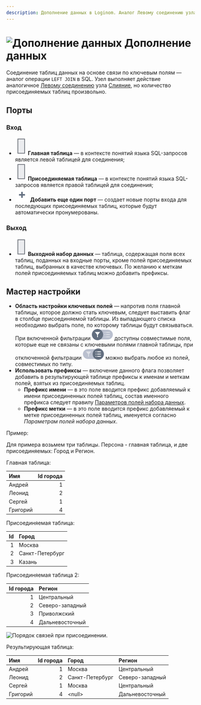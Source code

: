 ```yaml
---
description: Дополнение данных в Loginom. Аналог Левому соединению узла Слияние, аналог операции LEFT JOIN в SQL.
---
```


# ![Дополнение данных](./../../images/icons/components/enrich-data_default.svg) Дополнение данных

Соединение таблиц данных на основе связи по ключевым полям — аналог операции `LEFT JOIN` в SQL. Узел выполняет действие аналогичное [Левому соединению](./join/left.md) узла [Слияние](./join/README.md), но количество присоединяемых таблиц произвольно.

## Порты

### Вход

* ![Главная таблица](./../../images/icons/app/node/ports/inputs/table_inactive.svg) **Главная таблица** — в контексте понятий языка SQL-запросов является левой таблицей для соединения;
* ![Присоединяемая таблица](./../../images/icons/app/node/ports/inputs/table_inactive.svg) **Присоединяемая таблица** — в контексте понятий языка SQL-запросов является правой таблицей для соединения;
* ![Добавить порт](./../../images/icons/common/toolbar-controls/plus-native_default.svg) **Добавить еще один порт** — создает новые порты входа для последующих присоединяемых таблиц, которые будут автоматически пронумерованы.

### Выход

* ![Выходной набор данных](./../../images/icons/app/node/ports/inputs/table_inactive.svg) **Выходной набор данных** — таблица, содержащая поля всех таблиц, поданных на входные порты, кроме полей присоединяемых таблиц, выбранных в качестве ключевых. По желанию к меткам полей присоединяемых таблиц можно добавить префиксы.

## Мастер настройки

* **Область настройки ключевых полей** — напротив поля главной таблицы, которое должно стать ключевым, следует выставить флаг в столбце присоединяемой таблицы. Из выпадающего списка необходимо выбрать поле, по которому таблицы будут связываться. При включенной фильтрации ![Включенная фильтрация](./../../images/icons/ext/filter-switcher/filter-switcher-filterswitch-off_default.svg) доступны совместимые поля, которые еще не связаны с ключевыми полями главной таблицы, при отключенной фильтрации ![Выключенная фильтрация](./../../images/icons/ext/filter-switcher/filter-switcher-filterswitch-on_default.svg) можно выбрать любое из полей, совместимых по типу.
* **Использовать префиксы** — включение данного флага позволяет добавить в результирующей таблице префиксы к именам и меткам полей, взятых из присоединяемых таблиц.
  * **Префикс имени** — в это поле вводится префикс добавляемый к имени присоединенных полей таблиц, состав именного префикса следует правилу [Параметров полей набора данных](./../../data/datasetfieldfeatures.md).
  * **Префикс метки** — в это поле вводится префикс добавляемый к метке присоединенных полей таблиц, именуется согласно *Параметрам полей набора данных*.

Пример:

Для примера возьмем три таблицы. Персона - главная таблица, и две присоединяемых: Город и Регион.

Главная таблица:

|Имя|Id города|
|:-|-:|
|Андрей|1|
|Леонид|2|
|Сергей|1|
|Григорий|4|

Присоединяемая таблица:

|Id|Город|
|-:|:-|
|1|Москва|
|2|Санкт-Петербург|
|3|Казань|

Присоединяемая таблица 2:

|Id города|Регион|
|-:|:-|
|1|Центральный|
|2|Северо-западный|
|3|Приволжский|
|4|Дальневосточный|

![Порядок связей при присоединении.](./supplementation.svg)

Результирующая таблица:

|Имя|Id города|Город|Регион|
|:-|-:|:-|:-|
|Андрей|1|Москва|Центральный|
|Леонид|2|Санкт-Петербург|Северо-западный|
|Сергей|1|Москва|Центральный|
|Григорий|4|&#60;null>|Дальневосточный|
